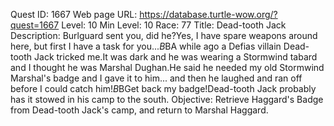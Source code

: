 Quest ID: 1667
Web page URL: https://database.turtle-wow.org/?quest=1667
Level: 10
Min Level: 10
Race: 77
Title: Dead-tooth Jack
Description: Burlguard sent you, did he?Yes, I have spare weapons around here, but first I have a task for you...$B$BA while ago a Defias villain Dead-tooth Jack tricked me.It was dark and he was wearing a Stormwind tabard and I thought he was Marshal Dughan.He said he needed my old Stormwind Marshal's badge and I gave it to him... and then he laughed and ran off before I could catch him!$B$BGet back my badge!Dead-tooth Jack probably has it stowed in his camp to the south.
Objective: Retrieve Haggard's Badge from Dead-tooth Jack's camp, and return to Marshal Haggard.
